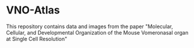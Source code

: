 # VNO-Atlas
This repository contains data and images from the paper "Molecular, Cellular, and Developmental Organization of the Mouse Vomeronasal organ at Single Cell Resolution"
